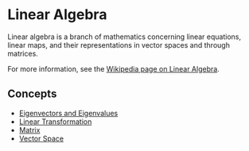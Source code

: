 # Linear Algebra

Linear algebra is a branch of mathematics concerning linear equations, linear maps, and their representations in vector spaces and through matrices.

For more information, see the [Wikipedia page on Linear Algebra](https://en.wikipedia.org/wiki/Linear_algebra).

## Concepts

- [Eigenvectors and Eigenvalues](./eigenvectors_and_eigenvalues.md)
- [Linear Transformation](./linear_transformation.md)
- [Matrix](./matrix.md)
- [Vector Space](./vector_space.md)
